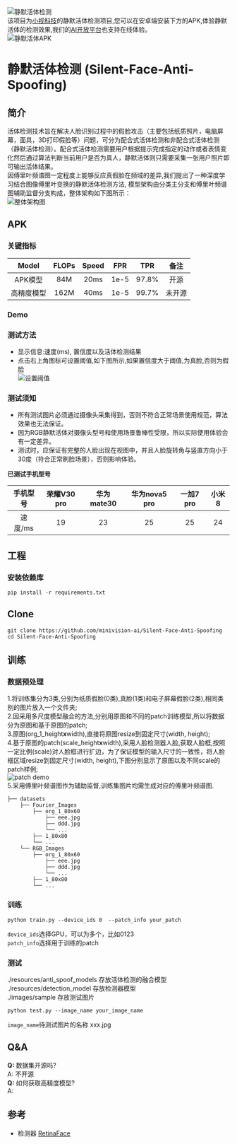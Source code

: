 ![静默活体检测](https://github.com/minivision-ai/Silent-Face-Anti-Spoofing/blob/master/images/logo.jpg)  
该项目为[小视科技](https://www.minivision.cn/)的静默活体检测项目,您可以在安卓端安装下方的APK,体验静默活体的检测效果,我们的[AI开放平台](https://ai.minivision.cn/#/coreability/livedetection)也支持在线体验。  
![静默活体APK](https://github.com/minivision-ai/Silent-Face-Anti-Spoofing/blob/master/images/静默活体APK.jpeg)
# 静默活体检测 (Silent-Face-Anti-Spoofing)   
## 简介
活体检测技术旨在解决人脸识别过程中的假脸攻击（主要包括纸质照片，电脑屏幕，面具，3D打印假脸等）问题，可分为配合式活体检测和非配合式活体检测（静默活体检测）。配合式活体检测需要用户根据提示完成指定的动作或者表情变化然后通过算法判断当前用户是否为真人，静默活体则只需要采集一张用户照片即可输出活体结果。  
因傅里叶频谱图一定程度上能够反应真假脸在频域的差异,我们提出了一种深度学习结合图像傅里叶变换的静默活体检测方法, 模型架构由分类主分支和傅里叶频谱图辅助监督分支构成，整体架构如下图所示：  
![整体架构图](https://github.com/minivision-ai/Silent-Face-Anti-Spoofing/blob/master/images/framework.png)

## APK
 
### 关键指标  
| Model|FLOPs|Speed| FPR | TPR |备注 |
| :------:|:-----:|:-----:| :----: | :----: | :----: |
|   APK模型 |84M| 20ms | 1e-5|97.8%| 开源|
| 高精度模型 |162M| 40ms| 1e-5 |99.7%| 未开源 |
### Demo  


### 测试方法  
- 显示信息:速度(ms), 置信度以及活体检测结果
- 点击右上角图标可设置阈值,如下图所示,如果置信度大于阈值,为真脸,否则为假脸  
![设置阈值](https://github.com/minivision-ai/Silent-Face-Anti-Spoofing/tree/master/images/设置阈值.jpg)

### 测试须知 
- 所有测试图片必须通过摄像头采集得到，否则不符合正常场景使用规范，算法效果也无法保证。
- 因为RGB静默活体对摄像头型号和使用场景鲁棒性受限，所以实际使用体验会有一定差异。
- 测试时，应保证有完整的人脸出现在视图中，并且人脸旋转角与竖直方向小于30度（符合正常刷脸场景），否则影响体验。　　

**已测试手机型号**

|手机型号|荣耀V30 pro |华为mate30 |华为nova5 pro |一加7 pro |小米8 |
| :------:|:-----:|:-----:|:-----:|:-----:|:-----:|
|速度/ms|19|23|25|25|24|





## 工程
### 安装依赖库  
`pip install -r requirements.txt`
## Clone
```
git clone https://github.com/minivision-ai/Silent-Face-Anti-Spoofing  
cd Silent-Face-Anti-Spoofing
```  
## 训练  
### 数据预处理
1.将训练集分为3类,分别为纸质假脸(0类),真脸(1类)和电子屏幕假脸(2类),相同类别的图片放入一个文件夹;  
2.因采用多尺度模型融合的方法,分别用原图和不同的patch训练模型,所以将数据分为原图和基于原图的patch;  
3.原图(org_1_height**x**width),直接将原图resize到固定尺寸(width, height);  
4.基于原图的patch(scale_height**x**width),采用人脸检测器人脸,获取人脸框,按照一定比例(scale)对人脸框进行扩边，为了保证模型的输入尺寸的一致性，将人脸框区域resize到固定尺寸(width, height),下图分别显示了原图以及不同scale的patch样例;  
![patch demo](https://github.com/minivision-ai/Silent-Face-Anti-Spoofing/blob/master/images/patch_demo.png)  
5.采用傅里叶频谱图作为辅助监督,训练集图片均需生成对应的傅里叶频谱图.
```
├── datasets
    ├── Fourier_Images
        ├── org_1_80x60
            ├── eee.jpg
            ├── ddd.jpg
            └── ...
        ├── 1_80x80
        └── ...
    └── RGB_Images
        ├── org_1_80x60
            ├── eee.jpg
            ├── ddd.jpg
            └── ...
        ├── 1_80x80
        └── ...
```
### 训练
```
python train.py --device_ids 0  --patch_info your_patch
```  
`device_ids`选择GPU，可以为多个，比如0123  
`patch_info`选择用于训练的patch
### 测试
 ./resources/anti_spoof_models 存放活体检测的融合模型  
 ./resources/detection_model 存放检测器模型  
 ./images/sample 存放测试图片   
 ```
 python test.py --image_name your_image_name
```  
 `image_name`待测试图片的名称 xxx.jpg
## Q&A
**Q:**  数据集开源吗?  
A: 不开源  
**Q:** 如何获取高精度模型?  
A:
 
## 参考  
- 检测器 [RetinaFace](https://github.com/deepinsight/insightface/tree/master/RetinaFace)
